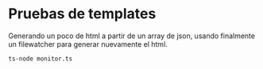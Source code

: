 # Pruebas de templates

Generando un poco de html a partir de un array de json, usando finalmente un filewatcher para generar nuevamente el html.

`ts-node monitor.ts`
